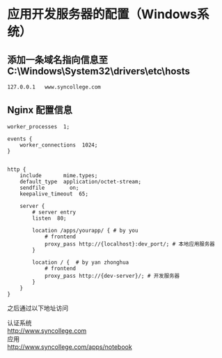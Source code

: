 # 应用开发服务器的配置（Windows系统）
## 添加一条域名指向信息至 C:\Windows\System32\drivers\etc\hosts
```
127.0.0.1	www.syncollege.com
```
## Nginx 配置信息
```
worker_processes  1;

events {
    worker_connections  1024;
}


http {
    include       mime.types;
    default_type  application/octet-stream;
    sendfile        on;
    keepalive_timeout  65;

    server {
        # server entry
        listen  80;
        
        location /apps/yourapp/ { # by you
            # frontend
            proxy_pass http://{localhost}:dev_port/; # 本地应用服务器
        }

        location / {  # by yan zhonghua
            # frontend
            proxy_pass http://{dev-server}/; # 开发服务器
        }
    }
}
```

之后通过以下地址访问  

认证系统  
http://www.syncollege.com  
应用  
http://www.syncollege.com/apps/notebook